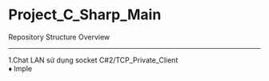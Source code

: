 # Project_C_Sharp_Main
Repository Structure Overview

---

1.Chat LAN sử dụng socket C#2/TCP_Private_Client
<br>
♦ Imple
